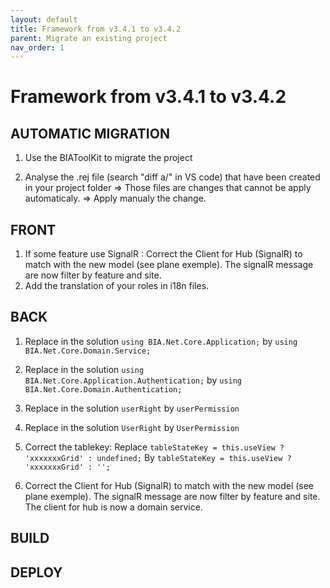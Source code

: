 ```yaml
---
layout: default
title: Framework from v3.4.1 to v3.4.2
parent: Migrate an existing project
nav_order: 1
---
```

# Framework from v3.4.1 to v3.4.2

## AUTOMATIC MIGRATION
1. Use the BIAToolKit to migrate the project

2. Analyse the .rej file (search "diff a/" in VS code) that have been created in your project folder
=> Those files are changes that cannot be apply automaticaly.
=> Apply manualy the change.

## FRONT
1. If some feature use SignalR : Correct the Client for Hub (SignalR) to match with the new model (see plane exemple).
   The signalR message are now filter by feature and site.
2. Add the translation of your roles in i18n files.

## BACK
1. Replace in the solution 
		```using BIA.Net.Core.Application;```
	by 
		```using BIA.Net.Core.Domain.Service;```
		
2. Replace in the solution 
		```using BIA.Net.Core.Application.Authentication;```
	by 
		```using BIA.Net.Core.Domain.Authentication;```

3. Replace in the solution 
		```userRight```
	by 
		```userPermission```

4. Replace in the solution 
		```UserRight```
	by 
		```UserPermission```

5. Correct the tablekey:
	Replace
		```tableStateKey = this.useView ? 'xxxxxxxGrid' : undefined;```
	By
		```tableStateKey = this.useView ? 'xxxxxxxGrid' : '';```

6. Correct the Client for Hub (SignalR) to match with the new model (see plane exemple).
	The signalR message are now filter by feature and site.
	The client for hub is now a domain service.

## BUILD 

## DEPLOY
